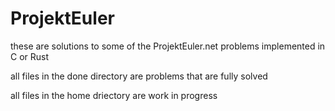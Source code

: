 # ProjektEuler

these are solutions to some of the ProjektEuler.net problems implemented in C or Rust

all files in the done directory are problems that are fully solved  

all files in the home driectory are work in progress
